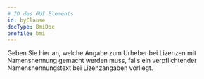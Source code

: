 ```yaml
---
# ID des GUI Elements
id: byClause
docType: BmiDoc
profile: bmi
---
```


Geben Sie hier an, welche Angabe zum Urheber bei Lizenzen mit Namensnennung gemacht werden muss, falls ein verpflichtender Namensnennungstext bei Lizenzangaben vorliegt.
